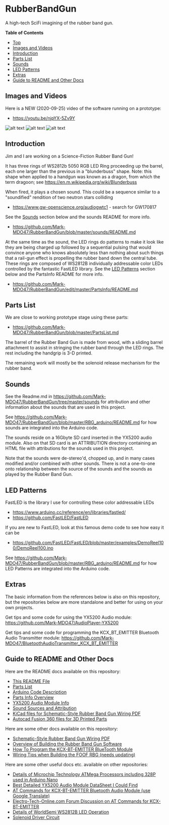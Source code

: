 # RubberBandGun
A high-tech SciFi imagining of the rubber band gun.

**Table of Contents**
* [Top](#rubberbandgun "Top")
* [Images and Videos](#images-and-videos "Images and Videos")
* [Introduction](#introduction "Introduction")
* [Parts List](#parts-list "Parts List")
* [Sounds](#sounds "Sounds")
* [LED Patterns](#led-patterns "LED Patterns")
* [Extras](#extras "Extras")
* [Guide to README and Other Docs](#guide-to-readme-and-other-docs "Guide to README and Other Docs")

## Images and Videos
Here is a NEW (2020-09-25) video of the software running on a prototype:
* https://youtu.be/njpYX-5Zv9Y

![alt text](https://github.com/Mark-MDO47/RubberBandGun/blob/master/3D_model/Vid2020-09_A.png "Front view of Science Fiction Rubber Band Gun without Solenoid attachment")
![alt text](https://github.com/Mark-MDO47/RubberBandGun/blob/master/3D_model/Vid2020-09_B.png "Rear view of Science Fiction Rubber Band Gun without Solenoid attachment")
![alt text](https://github.com/Mark-MDO47/RubberBandGun/blob/master/3D_model/Vid2020-09_C.png "Side view of electronics in handle of Science Fiction Rubber Band Gun without Solenoid attachment")

## Introduction
Jim and I are working on a Science-Fiction Rubber Band Gun!

It has three rings of WS2812b 5050 RGB LED Ring proceeding up the barrel, each one larger than the previous in a "blunderbuss" shape. Note: this shape when applied to a handgun was known as a dragon, from which the term dragoon; see https://en.m.wikipedia.org/wiki/Blunderbuss

When fired, it plays a chosen sound. This could be a sequence similar to a "soundified" rendition of two neutron stars colliding
* https://www.gw-openscience.org/audiogwtc1 - search for GW170817

See the [Sounds](#sounds "Sounds") section below and the sounds README for more info.
* https://github.com/Mark-MDO47/RubberBandGun/blob/master/sounds/README.md

At the same time as the sound, the LED rings do patterns to make it look like they are being charged up followed by a sequential pulsing that would convince anyone who knows absolutely less than nothing about such things that a rail-gun effect is propelling the rubber band down the central tube. These rings are composed of WS2812B individually addressable color LEDs controlled by the fantastic FastLED library. See the [LED Patterns](#led-patterns "LED Patterns") section below and the PartsInfo README for more info.
* https://github.com/Mark-MDO47/RubberBandGun/edit/master/PartsInfo/README.md

## Parts List
We are close to working prototype stage using these parts:
* https://github.com/Mark-MDO47/RubberBandGun/blob/master/PartsList.md

The barrel of the Rubber Band Gun is made from wood, with a sliding barrel attachment to assist in stringing the rubber band through the LED rings. The rest including the handgrip is 3-D printed.

The remaining work will mostly be the solenoid release mechanism for the rubber band.

## Sounds
See the Readme.md in https://github.com/Mark-MDO47/RubberBandGun/tree/master/sounds for attribution and other information about the sounds that are used in this project.

See https://github.com/Mark-MDO47/RubberBandGun/blob/master/RBG_arduino/README.md for how sounds are integrated into the Arduino code.

The sounds reside on a 16Gbyte SD card inserted in the YX5200 audio module. Also on that SD card is an ATTRIBUTION directory containing an HTML file with attributions for the sounds used in this project.

Note that the sounds were de-stereo'd, chopped up, and in many cases modified and/or combined with other sounds. There is not a one-to-one onto relationship between the source of the sounds and the sounds as played by the Rubber Band Gun.

## LED Patterns
FastLED is the library I use for controlling these color addressable LEDs

* https://www.arduino.cc/reference/en/libraries/fastled/
* https://github.com/FastLED/FastLED

If you are new to FastLED, look at this famous demo code to see how easy it can be

* https://github.com/FastLED/FastLED/blob/master/examples/DemoReel100/DemoReel100.ino

See https://github.com/Mark-MDO47/RubberBandGun/blob/master/RBG_arduino/README.md for how LED Patterns are integrated into the Arduino code.

## Extras

The basic information from the references below is also on this repository, but the repositories below are more standalone and better for using on your own projects.

Get tips and some code for using the YX5200 Audio module: https://github.com/Mark-MDO47/AudioPlayer-YX5200

Get tips and some code for programming the KCX_BT_EMITTER Bluetooth Audio Transmitter module: https://github.com/Mark-MDO47/BluetoothAudioTransmitter_KCX_BT_EMITTER

## Guide to README and Other Docs
Here are the README docs available on this repository:
* [This README File](https://github.com/Mark-MDO47/RubberBandGun/blob/master/README.md "This README File")
* [Parts List](https://github.com/Mark-MDO47/RubberBandGun/blob/master/PartsList.md "Parts List")
* [Arduino Code Description](https://github.com/Mark-MDO47/RubberBandGun/blob/master/RBG_arduino/README.md "Arduino Code Description")
* [Parts Info Overview](https://github.com/Mark-MDO47/RubberBandGun/blob/master/PartsInfo/README.md "Parts Info Overview")
* [YX5200 Audio Module Info](https://github.com/Mark-MDO47/RubberBandGun/blob/master/PartsInfo/YX5200.md "YX5200 Audio Module Info")
* [Sound Sources and Attribution](https://github.com/Mark-MDO47/RubberBandGun/blob/master/sounds/README.md "Sound Sources and Attribution")
* [KiCad files for Schematic-Style Rubber Band Gun Wiring PDF](https://github.com/Mark-MDO47/RubberBandGun/blob/master/KiCad/README.md "KiCad files for Schematic-Style Rubber Band Gun Wiring PDF")
* [Autocad Fusion 360 files for 3D Printed Parts](https://github.com/Mark-MDO47/RubberBandGun/blob/master/3D_model/ReadME.md "Autocad Fusion 360 files for 3D Printed Parts")


Here are some other docs available on this repository:
* [Schematic-Style Rubber Band Gun Wiring PDF](https://github.com/Mark-MDO47/RubberBandGun/blob/master/RubberBandGun_Wiring.pdf "Schematic-Style Rubber Band Gun Wiring PDF")
* [Overview of Building the Rubber Band Gun Software](https://github.com/Mark-MDO47/RubberBandGun/blob/master/BuildRubberBandGunSoftware.pdf "Overview of Building the Rubber Band Gun Software")
* [How To Program the KCX-BT-EMITTER BlueTooth Module](https://github.com/Mark-MDO47/RubberBandGun/blob/master/ProgrammingArduino_SerialMonitor_SampleOutput.pdf "How To Program the KCX-BT-EMITTER BlueTooth Module")
* [Wiring Tips when Building the FOOF RBG (needs updating)](https://github.com/Mark-MDO47/RubberBandGun/blob/master/FOOF_RBG_Wiring.pdf "Wiring Tips when Building the FOOF RBG")

Here are some other useful docs etc. available on other repositories:
* [Details of Microchip Technology ATMega Processors including 328P used in Arduino Nano](http://ww1.microchip.com/downloads/en/DeviceDoc/ATmega48A-PA-88A-PA-168A-PA-328-P-DS-DS40002061A.pdf "Details of Microchip Technology ATMega Processors including 328P used in Arduino Nano")
* [Best Detailed YX5200 Audio Module DataSheet I Could Find](https://github.com/PowerBroker2/DFPlayerMini_Fast/blob/master/extras/FN-M16P%2BEmbedded%2BMP3%2BAudio%2BModule%2BDatasheet.pdf "Best Detailed YX5200 Audio Module DataSheet I Could Find")
* [AT Commands for KCX-BT-EMITTER Bluetooth Audio Module (use Google Translate)](https://item.taobao.com/item.htm?spm=a21wu.12321156-tw.0.0.7e76d1c7xEOcFZ&id=570274835710 "AT Commands for KCX-BT-EMITTER Bluetooth Audio Module (use Google Translate)")
* [Electro-Tech-Online.com Forum Discussion on AT Commands for KCX-BT-EMITTER](https://www.electro-tech-online.com/threads/kcx_bt_emitter-low-cost-bluetooth-bt-audio-module.158156/ "Electro-Tech-Online.com Forum Discussion on AT Commands for KCX-BT-EMITTER")
* [Details of WorldSemi WS2812B LED Operation](https://cdn-shop.adafruit.com/datasheets/WS2812B.pdf "Details of WorldSemi WS2812B LED Operation")
* [Solenoid Driver Circuit](https://cdn-shop.adafruit.com/product-files/412/solenoid_driver.pdf "Solenoid Driver Circuit")

